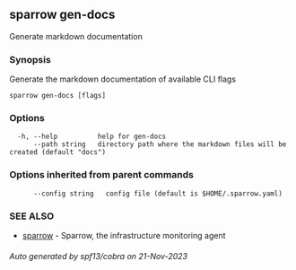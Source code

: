 ## sparrow gen-docs

Generate markdown documentation

### Synopsis

Generate the markdown documentation of available CLI flags

```
sparrow gen-docs [flags]
```

### Options

```
  -h, --help          help for gen-docs
      --path string   directory path where the markdown files will be created (default "docs")
```

### Options inherited from parent commands

```
      --config string   config file (default is $HOME/.sparrow.yaml)
```

### SEE ALSO

* [sparrow](sparrow.md)	 - Sparrow, the infrastructure monitoring agent

###### Auto generated by spf13/cobra on 21-Nov-2023
